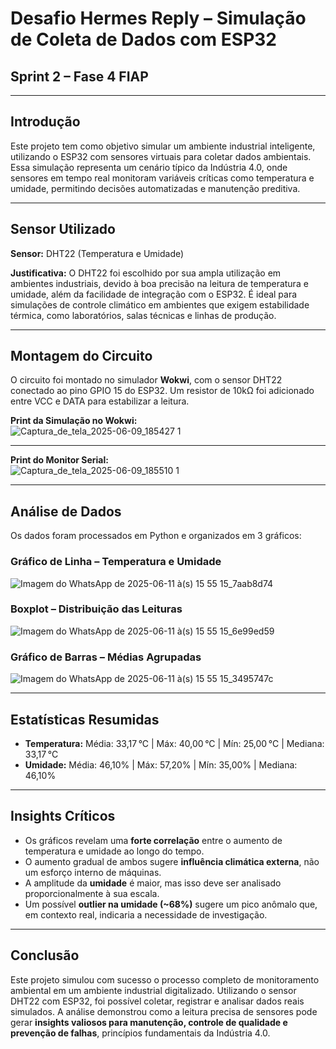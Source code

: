 #  Desafio Hermes Reply – Simulação de Coleta de Dados com ESP32  
## Sprint 2 – Fase 4 FIAP

---

##  Introdução

Este projeto tem como objetivo simular um ambiente industrial inteligente, utilizando o ESP32 com sensores virtuais para coletar dados ambientais. Essa simulação representa um cenário típico da Indústria 4.0, onde sensores em tempo real monitoram variáveis críticas como temperatura e umidade, permitindo decisões automatizadas e manutenção preditiva.

---

##  Sensor Utilizado

**Sensor:** DHT22 (Temperatura e Umidade)

**Justificativa:** O DHT22 foi escolhido por sua ampla utilização em ambientes industriais, devido à boa precisão na leitura de temperatura e umidade, além da facilidade de integração com o ESP32. É ideal para simulações de controle climático em ambientes que exigem estabilidade térmica, como laboratórios, salas técnicas e linhas de produção.

---

##  Montagem do Circuito

O circuito foi montado no simulador **Wokwi**, com o sensor DHT22 conectado ao pino GPIO 15 do ESP32. Um resistor de 10kΩ foi adicionado entre VCC e DATA para estabilizar a leitura.

 **Print da Simulação no Wokwi:**  
![Captura_de_tela_2025-06-09_185427 1](https://github.com/user-attachments/assets/91146396-81c0-4087-8a52-b400d517b3a6)


---

 **Print do Monitor Serial:**  
![Captura_de_tela_2025-06-09_185510 1](https://github.com/user-attachments/assets/a81b04cb-6d32-4f8a-a5a1-b1ac39022cc6)

---


##  Análise de Dados

Os dados foram processados em Python e organizados em 3 gráficos:

###  Gráfico de Linha – Temperatura e Umidade
![Imagem do WhatsApp de 2025-06-11 à(s) 15 55 15_7aab8d74](https://github.com/user-attachments/assets/c1ddd49c-c373-4cdc-a7e2-e46124bfff09)



###  Boxplot – Distribuição das Leituras

![Imagem do WhatsApp de 2025-06-11 à(s) 15 55 15_6e99ed59](https://github.com/user-attachments/assets/d09565ff-3ddc-48ae-9bba-0e68fb84fbc4)


###  Gráfico de Barras – Médias Agrupadas

![Imagem do WhatsApp de 2025-06-11 à(s) 15 55 15_3495747c](https://github.com/user-attachments/assets/9c7a02fa-5781-46de-b5b6-e2890a3cea20)


---

##  Estatísticas Resumidas

- **Temperatura:** Média: 33,17 °C | Máx: 40,00 °C | Mín: 25,00 °C | Mediana: 33,17 °C  
- **Umidade:** Média: 46,10% | Máx: 57,20% | Mín: 35,00% | Mediana: 46,10%

---

##  Insights Críticos

- Os gráficos revelam uma **forte correlação** entre o aumento de temperatura e umidade ao longo do tempo.
- O aumento gradual de ambos sugere **influência climática externa**, não um esforço interno de máquinas.
- A amplitude da **umidade** é maior, mas isso deve ser analisado proporcionalmente à sua escala.
- Um possível **outlier na umidade (~68%)** sugere um pico anômalo que, em contexto real, indicaria a necessidade de investigação.

---

##  Conclusão

Este projeto simulou com sucesso o processo completo de monitoramento ambiental em um ambiente industrial digitalizado. Utilizando o sensor DHT22 com ESP32, foi possível coletar, registrar e analisar dados reais simulados. A análise demonstrou como a leitura precisa de sensores pode gerar **insights valiosos para manutenção, controle de qualidade e prevenção de falhas**, princípios fundamentais da Indústria 4.0.
